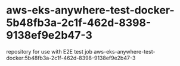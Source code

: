 # aws-eks-anywhere-test-docker-5b48fb3a-2c1f-462d-8398-9138ef9e2b47-3
repository for use with E2E test job aws-eks-anywhere-test-docker:5b48fb3a-2c1f-462d-8398-9138ef9e2b47-3

